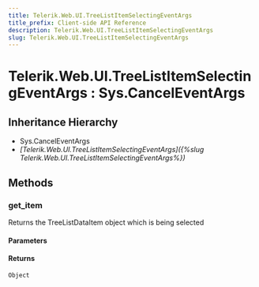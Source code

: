 ```yaml
---
title: Telerik.Web.UI.TreeListItemSelectingEventArgs
title_prefix: Client-side API Reference
description: Telerik.Web.UI.TreeListItemSelectingEventArgs
slug: Telerik.Web.UI.TreeListItemSelectingEventArgs
---
```


# Telerik.Web.UI.TreeListItemSelectingEventArgs : Sys.CancelEventArgs

## Inheritance Hierarchy

* Sys.CancelEventArgs
* *[Telerik.Web.UI.TreeListItemSelectingEventArgs]({%slug Telerik.Web.UI.TreeListItemSelectingEventArgs%})*


## Methods

### get_item

Returns the TreeListDataItem object which is being selected 

#### Parameters

#### Returns

`Object`

